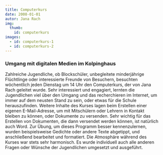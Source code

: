 ```yaml
--- 
title: Computerkurs
date: 2008-01-01
autor: Jana Rach
img:
  thumb:
    id: computerkurs
images:
  - id: computerkurs-1
  - id: computerkurs-2
---
```

<!--mehr-->
### Umgang mit digitalen Medien im Kolpinghaus 
Zahlreiche Jugendliche, ob Blockschüler, unbegleitete minderjährige Flüchtlinge oder interessierte Freunde von Besuchern, besuchten wöchentlich jeden Dienstag um 14 Uhr den Computerkurs, der von Jana Rach geleitet wurde. Sehr interessiert und engagiert, lernten die Jugendlichen viel über den Umgang und das recherchieren im Internet, um immer auf dem neusten Stand zu sein, oder etwas für die Schule herauszufinden. Weitere Inhalte des Kurses lagen beim Erstellen einer eigenen E-Mail-Adresse, um mit Mitschülern oder Lehrern in Kontakt bleiben zu können, oder Dokumente zu versenden. Sehr wichtig für das Erstellen von Dokumenten, die dann versendet werden können, ist natürlich auch Word. Zur Übung, um dieses Programm besser kennenzulernen, wurden beispielsweise Gedichte oder andere Texte abgetippt, und anschließend bearbeitet und formatiert. Die Atmosphäre während des Kurses war stets sehr harmonisch. Es wurde individuell auch alle anderen Fragen oder Wünsche der Jugendlichen umgesetzt und ausgeführt.
